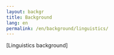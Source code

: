 ```yaml
---
layout: backgr
title: Background
lang: en
permalink: /en/background/linguistics/
---
```


<p class="bg">[Linguistics background]</p>
